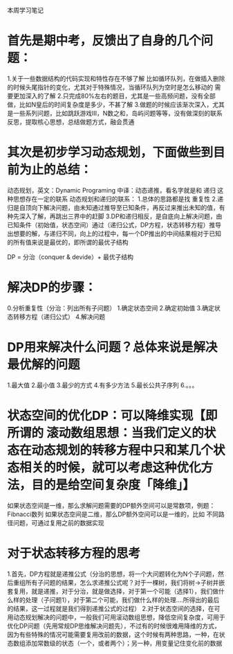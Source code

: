 本周学习笔记

# 首先是期中考，反馈出了自身的几个问题：

1.关于一些数据结构的代码实现和特性存在不够了解 比如循环队列，在做插入删除的时候头尾指针的变化，尤其对于特殊情况，当循环队列为空时是怎么移动的 需要更加深入的了解
2.只完成80%左右的题目，尤其是一些高频问题，没有全部做，比如N皇后的时间复杂度是多少，不甚了解
3.做题的时候应该渐次深入，尤其是一些系列问题，比如跳跃游戏ⅠⅡ，N数之和，岛屿问题等等，没有做深刻的联系反思，提取核心思想，总结做题方式，融会贯通

# 其次是初步学习动态规划，下面做些到目前为止的总结：

动态规划，英文：Dynamic Programing 中译：动态递推，看名字就是和 递归 这种思想存在一定的联系
动态规划和递归的联系：
1.总体的思路都是找 重复性
2.递归是自顶向下解决问题，由未知通过推导至已知条件，再反过来推出未知的值，有种先深入了解，再跳出三界中的赶脚
3.DP和递归相反，是自底向上解决问题，由已知条件（初始值，状态空间）通过（递归公式，DP方程，状态转移方程）推导出想要的解，与递归不同，向上的过程中，每一个DP推出的中间结果相对于已知的所有值来说是最优的，即所谓的最优子结构

DP = 分治（conquer & devide）+ 最优子结构

# 解决DP的步骤：

0.分析重复性（分治：列出所有子问题）
1.确定状态空间
2.确定初始值
3.确定状态转移方程（递归公式）
4.解决问题

# DP用来解决什么问题？总体来说是解决最优解的问题
1.最大值
2.最小值
3.最少的方式
4.有多少方法
5.最长公共子序列
6.。。。

# 状态空间的优化DP：可以降维实现【即所谓的 滚动数组思想：当我们定义的状态在动态规划的转移方程中只和某几个状态相关的时候，就可以考虑这种优化方法，目的是给空间复杂度「降维」】
如果状态空间是一维，那么求解问题需要的DP额外空间可以是常数项，例题：Fibnacci数列
如果状态空间是二维，那么DP额外空间可以是一维的，比如 不同路径问题，可通过复用之前的数据实现

# 对于状态转移方程的思考
1.首先，DP方程就是递推公式（分治的思想，将一个大问题转化为N个子问题，然后重组所有子问题的结果，怎么求递推公式呢？对于一棵树，我们将树->子树并嵌套复用，就是递推，对于分治，就是做选择，对于第一个可能（选择1），我们做什么样的处理（子问题1），对于第二个可能，我们做什么样的处理....所得出的最后的结果，这一过程就是我们得到递推公式的过程）
2.对于状态空间的选择，在可用动态规划解决的问题中，一般我们可用滚动数组思想，降低空间复杂度，可用于优化DP问题（先用常规DP思维解决问题先），不过有的时候很难用降维的方式，因为有些特殊的情况可能需要复用改前的数据，这个时候有两种思路，一种，在状态数组添加常数级的状态（一个，或者两个）；另一种，用变量记住变化前的数据

